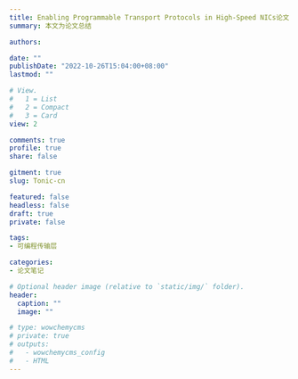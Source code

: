 ```yaml
---
title: Enabling Programmable Transport Protocols in High-Speed NICs论文总结
summary: 本文为论文总结

authors:

date: ""
publishDate: "2022-10-26T15:04:00+08:00"
lastmod: ""

# View.
#   1 = List
#   2 = Compact
#   3 = Card
view: 2

comments: true
profile: true
share: false

gitment: true
slug: Tonic-cn

featured: false
headless: false
draft: true
private: false

tags:
- 可编程传输层

categories:
- 论文笔记

# Optional header image (relative to `static/img/` folder).
header:
  caption: ""
  image: ""

# type: wowchemycms
# private: true
# outputs:
#   - wowchemycms_config
#   - HTML
---
```


